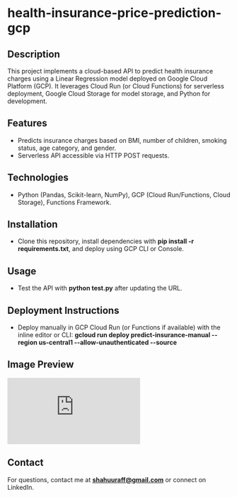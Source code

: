 # health-insurance-price-prediction-gcp

## Description
This project implements a cloud-based API to predict health insurance charges using a Linear Regression model deployed on Google Cloud Platform (GCP). It leverages Cloud Run (or Cloud Functions) for serverless deployment, Google Cloud Storage for model storage, and Python for development.

## Features
- Predicts insurance charges based on BMI, number of children, smoking status, age category, and gender.
- Serverless API accessible via HTTP POST requests.
  
## Technologies
- Python (Pandas, Scikit-learn, NumPy), GCP (Cloud Run/Functions, Cloud Storage), Functions Framework.

## Installation 
- Clone this repository, install dependencies with **pip install -r requirements.txt**, and deploy using GCP CLI or Console.

## Usage
- Test the API with **python test.py** after updating the URL.

## Deployment Instructions
- Deploy manually in GCP Cloud Run (or Functions if available) with the inline editor or CLI: **gcloud run deploy predict-insurance-manual --region us-central1 --allow-unauthenticated --source**

## Image Preview
![PDF](https://github.com/muhdshahan/health-insurance-price-prediction-gcp/blob/main/Git%20readme/Project.pdf)

## Contact
For questions, contact me at **shahuuraff@gmail.com** or connect on LinkedIn.
